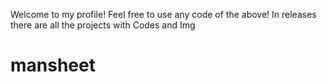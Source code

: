 Welcome to my profile!
Feel free to use any code of the above!
In releases there are all the projects with Codes and Img
# mansheet
